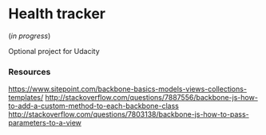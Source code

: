 # Health tracker

  (_in progress_)

Optional project for Udacity


### Resources
https://www.sitepoint.com/backbone-basics-models-views-collections-templates/
http://stackoverflow.com/questions/7887556/backbone-js-how-to-add-a-custom-method-to-each-backbone-class
http://stackoverflow.com/questions/7803138/backbone-js-how-to-pass-parameters-to-a-view
